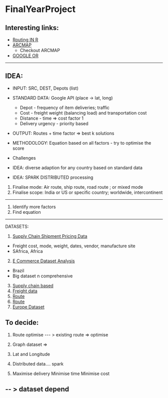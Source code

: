 # FinalYearProject

## Interesting links:
- [Routing IN R](https://www.kaggle.com/sebastianodiluozzo/route-dataset-and-code?select=MappingRoutes.R)
- [ARCMAP](https://desktop.arcgis.com/en/arcmap/latest/extensions/network-analyst/exercise-3-finding-the-best-route-using-a-network-dataset.htm)
  - Checkout ARCMAP
- [GOOGLE OR](https://www.google.com/url?sa=t&rct=j&q=&esrc=s&source=web&cd=&cad=rja&uact=8&ved=2ahUKEwjEq7nzwaPyAhXS4jgGHbNlBpwQjBAwAnoECBcQAQ&url=https%3A%2F%2Fdevelopers.google.com%2Foptimization%2Frouting%2Frouting_options&usg=AOvVaw01QKtOiYWb65TzGau573cq)
---
## IDEA:
- INPUT: SRC, DEST, Depots (list)
- STANDARD DATA: Google API (place -> lat, long)
    - Depot - frequency of item deliveries; traffic
    - Cost  - freight weight (balancing load) and transportation cost
    - Distance - time => cost factor 1
    - Delivery urgency - priority based
- OUTPUT: Routes + time factor => best k solutions
- METHODOLOGY: Equation based on all factors - try to optimise the score 

- Challenges 
- IDEA: diverse adaption for any country based on standard data
- IDEA: SPARK DISTRIBUTED processing 
1. Finalise mode: Air route, ship route, road route ; or mixed mode
2. Finalise scope: India or US or specific country; 
worldwide, intercontinent


---
1. Identify more factors 
2. Find equation


---
DATASETS: 
1. [Supply Chain Shipment Pricing Data](https://www.kaggle.com/divyeshardeshana/supply-chain-shipment-pricing-data)  
  - Freight cost, mode, weight, dates, vendor, manufacture site
  - SAfrica, Africa
2. [E Commerce Dataset Analysis](https://www.kaggle.com/gsdeepakkumar/e-commerce-dataset-analysis/data?select=olist_order_payments_dataset.csv)
  - Brazil
  - Big dataset n comprehensive
3. [Supply chain based](https://data.world/search?q=supply+chain)
4. [Freight data](https://data.world/datasets/freight)
5. [Route](https://www.kaggle.com/open-flights/flight-route-database)
6. [Route](https://openflights.org/data.html)
7. [Europe Dataset](https://github.com/jwang0306/vehicle-routing-problem/tree/master/data)


## To decide:
1. Route optimise --- > existing route => optimise
2. Graph dataset => 
3. Lat and Longitude
3. Distributed data.... spark

4. Maximise delivery
Minimise time
Minimise cost

-- > dataset depend
---



